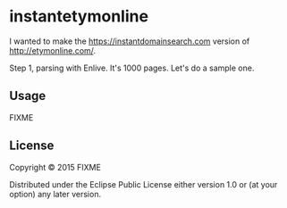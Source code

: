 # instantetymonline

I wanted to make the https://instantdomainsearch.com version of
http://etymonline.com/.

Step 1, parsing with Enlive. It's 1000 pages. Let's do a sample one.

## Usage

FIXME

## License

Copyright © 2015 FIXME

Distributed under the Eclipse Public License either version 1.0 or (at
your option) any later version.
